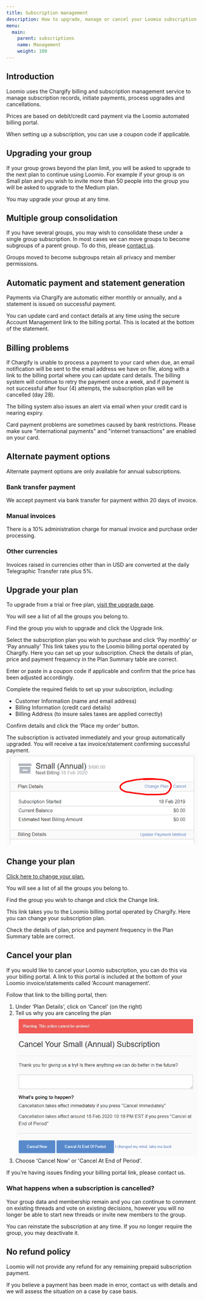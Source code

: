 ```yaml
---
title: Subscription management
description: How to upgrade, manage or cancel your Loomio subscription
menu:
  main:
    parent: subscriptions
    name: Management
    weight: 100
---
```


## Introduction
Loomio uses the Chargify billing and subscription management service to manage subscription records, initiate payments, process upgrades and cancellations.

Prices are based on debit/credit card payment via the Loomio automated billing portal.

When setting up a subscription, you can use a coupon code if applicable.

## Upgrading your group
If your group grows beyond the plan limit, you will be asked to upgrade to the next plan to continue using Loomio. For example if your group is on Small plan and you wish to invite more than 50 people into the group you will be asked to upgrade to the Medium plan.

You may upgrade your group at any time.

## Multiple group consolidation
If you have several groups, you may wish to consolidate these under a single group subscription.  In most cases we can move groups to become subgroups of a parent group. To do this, please [contact us](https://www.loomio.org/contact).

Groups moved to become subgroups retain all privacy and member permissions.

## Automatic payment and statement generation
Payments via Chargify are automatic either monthly or annually, and a statement is issued on successful payment.

You can update card and contact details at any time using the secure Account Management link to the billing portal. This is located at the bottom of the statement.

## Billing problems
If Chargify is unable to process a payment to your card when due, an email notification will be sent to the email address we have on file, along with a link to the billing portal where you can update card details.   The billing system will continue to retry the payment once a week, and if payment is not successful after four (4) attempts, the subscription plan will be cancelled (day 28).

The billing system also issues an alert via email when your credit card is nearing expiry.

Card payment problems are sometimes caused by bank restrictions. Please make sure "international payments" and "internet transactions" are enabled on your card.

## Alternate payment options
Alternate payment options are only available for annual subscriptions.

### Bank transfer payment
We accept payment via bank transfer for payment within 20 days of invoice.

### Manual invoices
There is a 10% administration charge for manual invoice and purchase order processing.

### Other currencies
Invoices raised in currencies other than in USD are converted at the daily Telegraphic Transfer rate plus 5%.

## Upgrade your plan
To upgrade from a trial or free plan, [visit the upgrade page](https://www.loomio.org/upgrade).

You will see a list of all the groups you belong to.

Find the group you wish to upgrade and click the Upgrade link.

Select the subscription plan you wish to purchase and click ‘Pay monthly’ or ‘Pay annually’
This link takes you to the Loomio billing portal operated by Chargify.  Here you can set up your subscription.  Check the details of plan, price and payment frequency in the Plan Summary table are correct.

Enter or paste in a coupon code if applicable and confirm that the price has been adjusted accordingly.

Complete the required fields to set up your subscription, including:

- Customer Information (name and email address)
- Billing Information (credit card details)
- Billing Address (to insure sales taxes are applied correctly)

Confirm details and click the ‘Place my order’ button.

The subscription is activated immediately and your group automatically upgraded.  You will receive a tax invoice/statement confirming successful payment.
![Small annual chargify](small-annual-chargify.png)

## Change your plan

[Click here to change your plan.](https://www.loomio.org/upgrade/)

You will see a list of all the groups you belong to.

Find the group you wish to change and click the Change link.

This link takes you to the Loomio billing portal operated by Chargify.  Here you can change your subscription plan.  

Check the details of plan, price and payment frequency in the Plan Summary table are correct.

## Cancel your plan
If you would like to cancel your Loomio subscription, you can do this via your billing portal. A link to this portal is included at the bottom of your Loomio invoice/statements called ‘Account management’.

Follow that link to the billing portal, then:

1. Under ‘Plan Details’, click on ‘Cancel’ (on the right)
2. Tell us why you are canceling the plan ![](cancel-plan-chargify.png)
3. Choose 'Cancel Now' or 'Cancel At End of Period'.

If you’re having issues finding your billing portal link, please contact us.

### What happens when a subscription is cancelled?

Your group data and membership remain and you can continue to comment on existing threads and vote on existing decisions, however you will no longer be able to start new threads or invite new members to the group.  

You can reinstate the subscription at any time. If you no longer require the group, you may deactivate it.

## No refund policy
Loomio will not provide any refund for any remaining prepaid subscription payment.

If you believe a payment has been made in error, contact us with details and we will assess the situation on a case by case basis.
